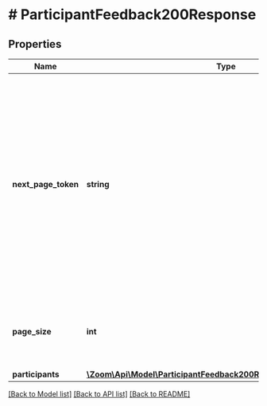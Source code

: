# # ParticipantFeedback200Response

## Properties

Name | Type | Description | Notes
------------ | ------------- | ------------- | -------------
**next_page_token** | **string** | The next page token is used to paginate through large result sets. A next page token will be returned whenever the set of available results exceeds the current page size. The expiration period for this token is 15 minutes. | [optional]
**page_size** | **int** | The number of records returned within a single API call. | [optional]
**participants** | [**\Zoom\Api\Model\ParticipantFeedback200ResponseParticipantsInner[]**](ParticipantFeedback200ResponseParticipantsInner.md) |  | [optional]

[[Back to Model list]](../../README.md#models) [[Back to API list]](../../README.md#endpoints) [[Back to README]](../../README.md)
